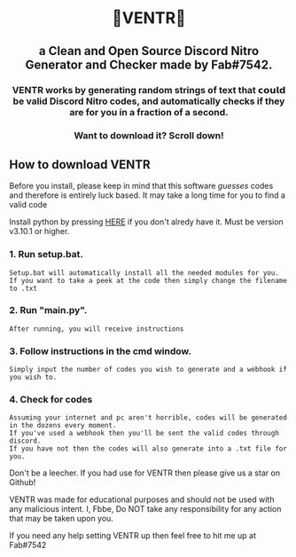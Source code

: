 <h1 align="center">
💎VENTR💎
</h1>
<h2 align="center">
a Clean and Open Source Discord Nitro Generator and Checker made by Fab#7542.
</h2>

<h3 align="center">
  VENTR works by generating random strings of text that 𝗰𝗼𝘂𝗹𝗱 be valid Discord Nitro codes, and automatically checks if they are for you in a fraction of a second.
</h3>
<h3 align="center">
Want to download it? Scroll down!
</h3>

## How to download VENTR
Before you install, please keep in mind that this software *guesses* codes and therefore is entirely luck based. It may take a long time for you to find a valid code

Install python by pressing [HERE](https://www.python.org/downloads/) if you don't alredy have it.
Must be version v3.10.1 or higher.

### 1. Run setup.bat.
```
Setup.bat will automatically install all the needed modules for you. If you want to take a peek at the code then simply change the filename to .txt
```

### 2. Run "main.py".
```
After running, you will receive instructions
```
### 3. Follow instructions in the cmd window.
```
Simply input the number of codes you wish to generate and a webhook if you wish to.
```
### 4. Check for codes
```
Assuming your internet and pc aren't horrible, codes will be generated in the dozens every moment.
If you've used a webhook then you'll be sent the valid codes through discord.
If you have not then the codes will also generate into a .txt file for you.
```
Don't be a leecher. If you had use for VENTR then please give us a star on Github!

VENTR was made for educational purposes and should not be used with any malicious intent.
I, Fbbe, Do NOT take any responsibility for any action that may be taken upon you.

If you need any help setting VENTR up then feel free to hit me up at Fab#7542

